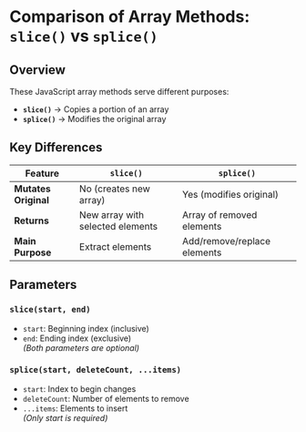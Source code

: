 # Comparison of Array Methods: `slice()` vs `splice()`

## Overview

These JavaScript array methods serve different purposes:

- **`slice()`** → Copies a portion of an array  
- **`splice()`** → Modifies the original array

## Key Differences

| Feature        | `slice()`                          | `splice()`                        |
|----------------|-----------------------------------|-----------------------------------|
| **Mutates Original** | No (creates new array)            | Yes (modifies original)           |
| **Returns**         | New array with selected elements  | Array of removed elements         |
| **Main Purpose**    | Extract elements                  | Add/remove/replace elements       |

## Parameters

### `slice(start, end)`
- `start`: Beginning index (inclusive)
- `end`: Ending index (exclusive)  
  *(Both parameters are optional)*

### `splice(start, deleteCount, ...items)`
- `start`: Index to begin changes
- `deleteCount`: Number of elements to remove  
- `...items`: Elements to insert  
  *(Only start is required)*

